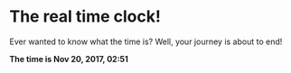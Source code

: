 # The real time clock!

Ever wanted to know what the time is? Well, your journey is about to end!

**The time is Nov 20, 2017, 02:51**